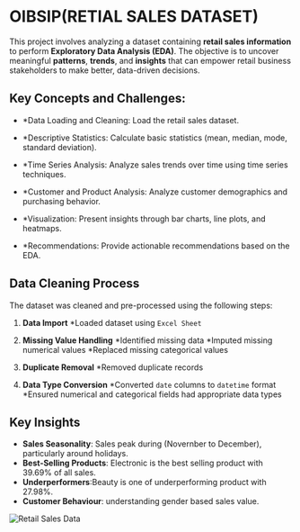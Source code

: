 # OIBSIP(RETIAL SALES DATASET)
This project involves analyzing a dataset containing **retail sales information** to perform **Exploratory Data Analysis (EDA)**. The objective is to uncover meaningful **patterns**, **trends**, and **insights** that can empower retail business stakeholders to make better, data-driven decisions.

   ## Key Concepts and Challenges:

-  *Data Loading and Cleaning: Load the retail sales dataset.

-  *Descriptive Statistics: Calculate basic statistics (mean, median, mode, standard deviation).

-  *Time Series Analysis: Analyze sales trends over time using time series techniques.

-  *Customer and Product Analysis: Analyze customer demographics and purchasing behavior.

-  *Visualization: Present insights through bar charts, line plots, and heatmaps.

-  *Recommendations: Provide actionable recommendations based on the EDA.

## Data Cleaning Process

The dataset was cleaned and pre-processed using the following steps:

1. **Data Import**
   *Loaded dataset using `Excel Sheet`
   
2. **Missing Value Handling**
   *Identified missing data 
   *Imputed missing numerical values 
   *Replaced missing categorical values 

3. **Duplicate Removal**
   *Removed duplicate records 

4. **Data Type Conversion**
   *Converted `date` columns to `datetime` format
   *Ensured numerical and categorical fields had appropriate data types


## Key Insights

-  **Sales Seasonality**: Sales peak during  (Novernber to December), particularly around holidays.
-  **Best-Selling Products**: Electronic is the best selling product with 39.69% of all sales.
-  **Underperformers**:Beauty is one of underperforming product with 27.98%.
-  **Customer Behaviour**: understanding gender based sales value.


![Retail  Sales Data](https://github.com/user-attachments/assets/d00e67b4-8cbc-4719-864b-87c05d5d2a6a)
